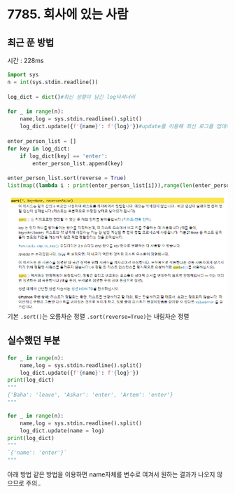 # 7785. 회사에 있는 사람

## 최근 푼 방법
시간 : 228ms
```python
import sys
n = int(sys.stdin.readline())

log_dict = dict()#최신 상황이 담긴 log딕셔너리

for _ in range(n):
    name,log = sys.stdin.readline().split()
    log_dict.update({f'{name}': f'{log}'})#update를 이용해 최신 로그를 업데이트

enter_person_list = []
for key in log_dict:
    if log_dict[key] == 'enter':
        enter_person_list.append(key)

enter_person_list.sort(reverse = True) 
list(map((lambda i : print(enter_person_list[i])),range(len(enter_person_list))))
```
![sort](./images/sort.png)
기본 `.sort()`는 오름차순 정렬
`.sort(reverse=True)`는 내림차순 정렬

## 실수했던 부분
```python
for _ in range(n):
    name,log = sys.stdin.readline().split()
    log_dict.update({f'{name}': f'{log}'})
print(log_dict)
"""
{'Baha': 'leave', 'Askar': 'enter', 'Artem': 'enter'}
"""
```

```python
for _ in range(n):
    name,log = sys.stdin.readline().split()
    log_dict.update(name = log)
print(log_dict)
"""
`{'name': 'enter'}`
"""
```
아래 방법 같은 방법을 이용하면 name자체를 변수로 여겨서 원하는 결과가 나오지 않으므로 주의..
